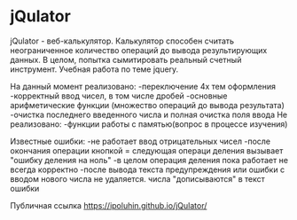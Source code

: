 # jQulator
jQulator - веб-калькулятор. 
Калькулятор способен считать неограниченное количество операций до вывода результирующих данных. 
В целом, попытка сымитировать реальный счетный инструмент. 
Учебная работа по теме jquery. 

На данный момент реализовано:
-переключение 4х тем оформления
-корректный ввод чисел, в том числе дробей
-основные арифметические функции (множество операций до вывода результата)
-очистка последнего введенного числа и полная очистка поля ввода
Не реализовано:
-функции работы с памятью(вопрос в процессе изучения)

Известные ошибки:
-не работает ввод отрицательных чисел
-после окончания операции кнопкой = следующая операци деления вызывает "ошибку деления на ноль"
-в целом операция деления пока работает не всегда корректно
-после вывода текста предупреждения или ошибки  с вводом нового числа не удаляется. числа "дописываются" в текст ошибки 

Публичная ссылка https://ipoluhin.github.io/jQulator/
